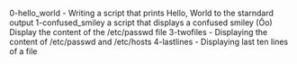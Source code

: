 0-hello_world - Writing a script that prints Hello, World to the starndard output
1-confused_smiley a script that displays a confused smiley (Ôo)
Display the content of the /etc/passwd file
3-twofiles - Displaying the content of /etc/passwd and /etc/hosts
4-lastlines - Displaying last ten lines of a file
